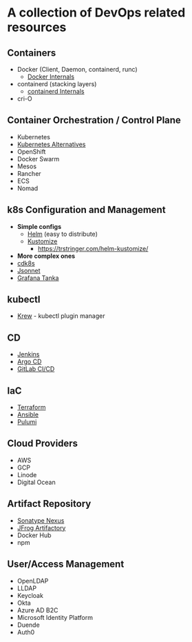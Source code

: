 # A collection of DevOps related resources

## Containers
* Docker (Client, Daemon, containerd, runc)
  * [Docker Internals](https://medium.com/@kuninoto/how-does-docker-really-work-under-the-hood-a-dive-into-dockers-internals-2fef63f7c9bb)
* containerd (stacking layers)
  * [containerd Internals](https://samuel.karp.dev/blog/2024/12/containerd-internals-images/)
* cri-O

## Container Orchestration / Control Plane
* Kubernetes
 * [Kubernetes Alternatives](https://spacelift.io/blog/kubernetes-alternatives)
* OpenShift
* Docker Swarm
* Mesos
* Rancher
* ECS
* Nomad

## k8s Configuration and Management
* __Simple configs__
  * [Helm](https://helm.sh/) (easy to distribute)
  * [Kustomize](https://kustomize.io/) 
    * https://trstringer.com/helm-kustomize/ 
* __More complex ones__
 * [cdk8s](https://cdk8s.io/)
 * [Jsonnet](https://jsonnet.org/)
  * [Grafana Tanka](https://tanka.dev/)

## kubectl
* [Krew](https://krew.sigs.k8s.io/) - kubectl plugin manager

## CD
* [Jenkins](https://www.jenkins.io/)
* [Argo CD](https://argoproj.github.io/cd/)
* [GitLab CI/CD](https://docs.gitlab.com/ci/)

## IaC
* [Terraform](https://developer.hashicorp.com/terraform)
* [Ansible](https://docs.ansible.com/)
* [Pulumi](https://www.pulumi.com/)

## Cloud Providers
* AWS
* GCP
* Linode
* Digital Ocean

## Artifact Repository
* [Sonatype Nexus](https://github.com/sonatype/nexus-public)
* [JFrog Artifactory](https://pulpproject.org/)
* Docker Hub
* npm

## User/Access Management
* OpenLDAP
* LLDAP
* Keycloak
* Okta
* Azure AD B2C
* Microsoft Identity Platform
* Duende
* Auth0
